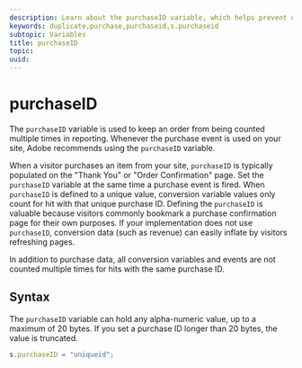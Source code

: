 ```yaml
---
description: Learn about the purchaseID variable, which helps prevent duplicate purchases from appearing in Adobe Analytics.
keywords: duplicate,purchase,purchaseid,s.purchaseid
subtopic: Variables
title: purchaseID
topic:
uuid:
---
```


# purchaseID

The `purchaseID` variable is used to keep an order from being counted multiple times in reporting. Whenever the purchase event is used on your site, Adobe recommends using the `purchaseID` variable.

When a visitor purchases an item from your site, `purchaseID` is typically populated on the "Thank You" or "Order Confirmation" page. Set the `purchaseID` variable at the same time a purchase event is fired. When `purchaseID` is defined to a unique value, conversion variable values only count for hit with that unique purchase ID. Defining the `purchaseID` is valuable because visitors commonly bookmark a purchase confirmation page for their own purposes. If your implementation does not use `purchaseID`, conversion data (such as revenue) can easily inflate by visitors refreshing pages.

In addition to purchase data, all conversion variables and events are not counted multiple times for hits with the same purchase ID.

## Syntax

The `purchaseID` variable can hold any alpha-numeric value, up to a maximum of 20 bytes. If you set a purchase ID longer than 20 bytes, the value is truncated.

```js
s.purchaseID = "uniqueid";
```

